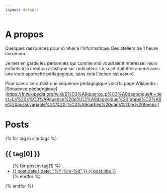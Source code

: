 ```yaml
---
layout: default
---
```

# A propos

Quelques ressources pour s'initier à l'informatique.
Des ateliers de 1 heure maximum.

Je met en garde les personnes qui comme moi voudraient interesser leurs enfants à la creation artistique sur ordinateur. Le sujet doit être amené avec une vraie approche pédagogique, sans cela l'echec est assuré.

Pour savoir ce qu'est une séquence pédagogique voici la page Wikipedia : [Séquence pédagogique](https://fr.wikipedia.org/wiki/S%C3%A9quence_p%C3%A9dagogique#:~:text=La%20s%C3%A9quence%20p%C3%A9dagogique%20(appel%C3%A9e%20aussi,variable%2C%20r%C3%A9parties%20dans%20le%20temps.)

# Posts 

{% for tag in site.tags %}
  <h2>{{ tag[0] }}</h2>
  <ul>
    {% for post in tag[1] %}
      <li><a href="{{ site.baseurl }}{{ post.url }}">{{ post.date | date: "%Y-%m-%d" }} {{ post.title }}</a></li>
    {% endfor %}
  </ul>
{% endfor %}
